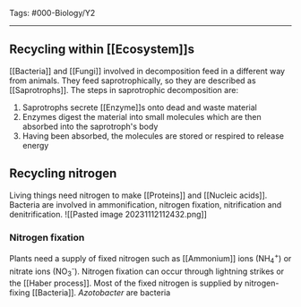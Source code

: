 Tags: #000-Biology/Y2

---
## Recycling within [[Ecosystem]]s
[[Bacteria]] and [[Fungi]] involved in decomposition feed in a different way from animals. They feed saprotrophically, so they are described as [[Saprotrophs]]. The steps in saprotrophic decomposition are:
1. Saprotrophs secrete [[Enzyme]]s onto dead and waste material
2. Enzymes digest the material into small molecules which are then absorbed into the saprotroph's body
3. Having been absorbed, the molecules are stored or respired to release energy

## Recycling nitrogen
Living things need nitrogen to make [[Proteins]] and [[Nucleic acids]]. Bacteria are involved in ammonification, nitrogen fixation, nitrification and denitrification.
![[Pasted image 20231112112432.png]]

### Nitrogen fixation
Plants need a supply of fixed nitrogen such as [[Ammonium]] ions (NH<sub>4</sub><sup>+</sup>) or nitrate ions (NO<sub>3</sub><sup>-</sup>). Nitrogen fixation can occur through lightning strikes or the [[Haber process]]. Most of the fixed nitrogen is supplied by nitrogen-fixing [[Bacteria]]. *Azotobacter* are bacteria 
